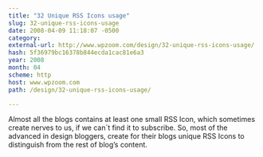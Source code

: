 ```yaml
---
title: "32 Unique RSS Icons usage"
slug: 32-unique-rss-icons-usage
date: 2008-04-09 11:18:07 -0500
category: 
external-url: http://www.wpzoom.com/design/32-unique-rss-icons-usage/
hash: 5f36979bc16378b844ecda1cac81e6a3
year: 2008
month: 04
scheme: http
host: www.wpzoom.com
path: /design/32-unique-rss-icons-usage/

---
```


Almost all the blogs contains at least one small RSS Icon, which sometimes create nerves to us, if we can`t find it to subscribe. So, most of the advanced in design bloggers, create for their blogs unique RSS Icons to distinguish from the rest of blog’s content.


































































     


